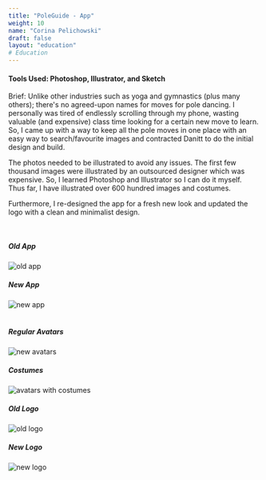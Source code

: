 ```yaml
---
title: "PoleGuide - App"
weight: 10
name: "Corina Pelichowski"
draft: false
layout: "education"
# Education
---
```

<div class="container">
  <h4>Tools Used: Photoshop, Illustrator, and Sketch</h4>
  <p>
    Brief: Unlike other industries such as yoga and gymnastics (plus many others); there's no agreed-upon names for moves for pole dancing. I personally was tired of endlessly scrolling through my phone, wasting valuable (and expensive) class time looking for a certain new move to learn. So, I came up with a way to keep all the pole moves in one place with an easy way to search/favourite images and contracted Danitt to do the initial design and build.</p>
  <p>
    The photos needed to be illustrated to avoid any issues. The first few thousand images were illustrated by an outsourced designer which was expensive. So, I learned Photoshop and Illustrator so I can do it myself. Thus far, I have illustrated over 600 hundred images and costumes.
  </p>

  <p>
    Furthermore, I re-designed the app for a fresh new look and updated the logo with a clean and minimalist design.
  </p>
  <!-- IMAGES -->

  <br>
  <div class="container"> <!-- Images -->
    <div class="row"> <!-- old and new app-->
      <div class="col-md">
        <h5>Old App</h5>
        <img src="/img/portfolio/pg/pg1.png" alt="old app">
      </div>
      <div class="col-md">
        <h5>New App</h5>
        <img src="/img/portfolio/pg/pg2.png" alt="new app">
      </div>
    </div><!-- old and new app-->
    <br>
    <div class="row"> <!-- avatars -->
      <div class="col-md">
        <h5>Regular Avatars</h5>
          <img src="/img/portfolio/pg/pg3.png" alt="new avatars">
      </div>
      <div class="col-md">
        <h5>Costumes</h5>
          <img src="/img/portfolio/pg/pg4.png" alt="avatars with costumes">
      </div>
    </div><!-- avatars -->
    <div class="row"> <!-- old and new logos -->
      <div class="col-md">
        <h5>Old Logo</h5>
          <img src="/img/portfolio/pg/pg5.png" alt="old logo">
      </div>
      <div class="col-md">
        <h5>New Logo</h5>
          <img src="/img/portfolio/pg/pg6.png" alt="new logo">
      </div>
    </div><!-- old and new logos -->
  </div> <!-- /Images -->
</div>